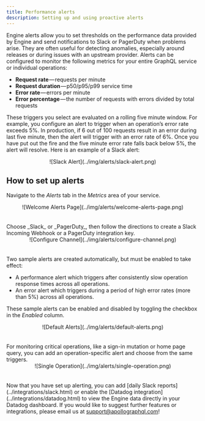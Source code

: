 ```yaml
---
title: Performance alerts
description: Setting up and using proactive alerts
---
```


Engine alerts allow you to set thresholds on the performance data provided by
Engine and send notifications to Slack or PagerDuty when problems arise. They
are often useful for detecting anomalies, especially around releases or during
issues with an upstream provider. Alerts can be configured to monitor the
following metrics for your entire GraphQL service or individual operations:

- **Request rate** — requests per minute
- **Request duration** — p50/p95/p99 service time
- **Error rate** — errors per minute
- **Error percentage** — the number of requests with errors divided by total
  requests

These triggers you select are evaluated on a rolling five minute window. For
example, you configure an alert to trigger when an operation’s error rate
exceeds 5%. In production, if 6 out of 100 requests result in an error during
last five minute, then the alert will trigger with an error rate of 6%. Once
you have put out the fire and the five minute error rate falls back below 5%,
the alert will resolve. Here is an example of a Slack alert:

<div style="text-align:center">
![Slack Alert](../img/alerts/slack-alert.png)
</div>
<h2 id="setup">How to set up alerts</h2>

Navigate to the _Alerts_ tab in the _Metrics_ area of your service.

<div style="text-align:center">
![Welcome Alerts Page](../img/alerts/welcome-alerts-page.png)
</div>
<br></br>
Choose _Slack_ or _PagerDuty_, then follow the directions to create a Slack
Incoming Webhook or a PagerDuty integration key.

<div style="text-align:center">
![Configure Channel](../img/alerts/configure-channel.png)
</div>
<br></br>
Two sample alerts are created automatically, but must be enabled to take effect:

* A performance alert which triggers after consistently slow operation response times across all operations.
* An error alert which triggers during a period of high error rates (more than 5%) across all operations.

These sample alerts can be enabled and disabled by toggling the checkbox in the _Enabled_ column.

<div style="text-align:center">
![Default Alerts](../img/alerts/default-alerts.png)
</div>
<br></br>
For monitoring critical operations, like a sign-in mutation or
home page query, you can add an operation-specific alert and choose
from the same triggers.

<div style="text-align:center">
![Single Operation](../img/alerts/single-operation.png)
</div>
<br></br>
Now that you have set up alerting, you can add [daily Slack
reports](../integrations/slack.html) or enable the [Datadog
integration](../integrations/datadog.html) to view the Engine data directly in your Datadog dashboard. If you
would like to suggest further features or integrations, please email us at <a href="support@apollographql.com">support@apollographql.com</a>!
